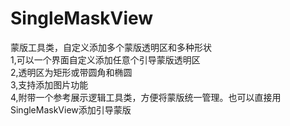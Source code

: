 # SingleMaskView
蒙版工具类，自定义添加多个蒙版透明区和多种形状<br> 
1,可以一个界面自定义添加任意个引导蒙版透明区 <br> 
2,透明区为矩形或带圆角和椭圆<br> 
3,支持添加图片功能<br>
4,附带一个参考展示逻辑工具类，方便将蒙版统一管理。也可以直接用SingleMaskView添加引导蒙版
